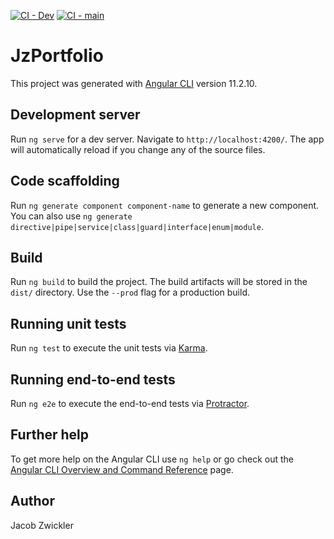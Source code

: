 [![CI - Dev](https://github.com/Zwiqler94/jz-portfolio/actions/workflows/dev.yml/badge.svg?branch=development)](https://github.com/Zwiqler94/jz-portfolio/actions/workflows/dev.yml) [![CI - main](https://github.com/Zwiqler94/jz-portfolio/actions/workflows/main.yml/badge.svg?branch=main)](https://github.com/Zwiqler94/jz-portfolio/actions/workflows/main.yml)


# JzPortfolio

This project was generated with [Angular CLI](https://github.com/angular/angular-cli) version 11.2.10.

## Development server

Run `ng serve` for a dev server. Navigate to `http://localhost:4200/`. The app will automatically reload if you change any of the source files.

## Code scaffolding

Run `ng generate component component-name` to generate a new component. You can also use `ng generate directive|pipe|service|class|guard|interface|enum|module`.

## Build

Run `ng build` to build the project. The build artifacts will be stored in the `dist/` directory. Use the `--prod` flag for a production build.

## Running unit tests

Run `ng test` to execute the unit tests via [Karma](https://karma-runner.github.io).

## Running end-to-end tests

Run `ng e2e` to execute the end-to-end tests via [Protractor](http://www.protractortest.org/).

## Further help

To get more help on the Angular CLI use `ng help` or go check out the [Angular CLI Overview and Command Reference](https://angular.io/cli) page.

## Author

Jacob Zwickler
